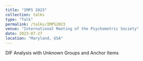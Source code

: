 ```yaml
---
title: "IMPS 2023"
collection: talks
type: "Talk"
permalink: /talks/IMPS2023
venue: "International Meeting of the Psychometric Society"
date: 2023-07-27
location: "Maryland, USA"
---
```


DIF Analysis with Unknown Groups and Anchor Items
